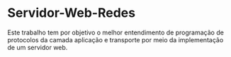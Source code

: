 # Servidor-Web-Redes

Este trabalho tem por objetivo o melhor entendimento de programação de protocolos da camada aplicação e transporte por meio da implementação de um servidor web.
